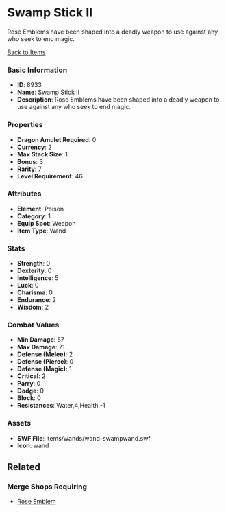# Swamp Stick II

Rose Emblems have been shaped into a deadly weapon to use against any who seek to end magic.

[Back to Items](../items.md)

### Basic Information

- **ID**: 8933
- **Name**: Swamp Stick II
- **Description**: Rose Emblems have been shaped into a deadly weapon to use against any who seek to end magic.

### Properties

- **Dragon Amulet Required**: 0
- **Currency**: 2
- **Max Stack Size**: 1
- **Bonus**: 3
- **Rarity**: 7
- **Level Requirement**: 46

### Attributes

- **Element**: Poison
- **Category**: 1
- **Equip Spot**: Weapon
- **Item Type**: Wand

### Stats

- **Strength**: 0
- **Dexterity**: 0
- **Intelligence**: 5
- **Luck**: 0
- **Charisma**: 0
- **Endurance**: 2
- **Wisdom**: 2

### Combat Values

- **Min Damage**: 57
- **Max Damage**: 71
- **Defense (Melee)**: 2
- **Defense (Pierce)**: 0
- **Defense (Magic)**: 1
- **Critical**: 2
- **Parry**: 0
- **Dodge**: 0
- **Block**: 0
- **Resistances**: Water,4,Health,-1

### Assets

- **SWF File**: items/wands/wand-swampwand.swf
- **Icon**: wand

## Related

### Merge Shops Requiring

- [Rose Emblem](../merge-shops/131-rose-emblem.md)

